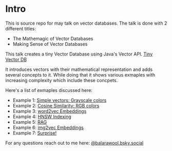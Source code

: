 # Intro
This is source repo for may talk on vector databases.
The talk is done with 2 different titles:
- The Mathemagic of Vector Databases
- Making Sense of Vector Databases

This talk creates a tiny Vector Database using Java's Vector API. [Tiny Vector DB](vectordb-examples/src/main/java/com/balarawool/vectordb/db/VectorDB.java)

It introduces vectors with their mathematical representation and adds several concepts to it.
While doing that it shows various exmaples with increasing complexity which include these concpets.

Here's a list of exmaples discussed here:
- Example 1: [Simple vectors: Grayscale colors](vectordb-examples/src/main/java/com/balarawool/vectordb/example1/GrayController.java)
- Example 2: [Cosine Similarity: RGB colors](vectordb-examples/src/main/java/com/balarawool/vectordb/example2/RgbController.java)
- Example 3: [word2vec Embeddings](vectordb-examples/src/main/java/com/balarawool/vectordb/example3/WikiController.java)
- Example 4: [HNSW Indexing](vectordb-examples/src/main/java/com/balarawool/vectordb/example4/BigWikiController.java)
- Example 5: [RAG](vectordb-examples/src/main/java/com/balarawool/vectordb/example5/EpicComicController.java)
- Example 6: [img2vec Embeddings](vectordb-examples/src/main/java/com/balarawool/vectordb/example6/FroogleSearchController.java)
- Example 7: [Surprise!](vectordb-examples/src/main/java/com/balarawool/vectordb/example7/CelebritySearchController.java) 

For any questions reach out to me here: [@balarawool.bsky.social](https://bsky.app/profile/balarawool.bsky.social)
